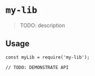 # `my-lib`

> TODO: description

## Usage

```
const myLib = require('my-lib');

// TODO: DEMONSTRATE API
```
